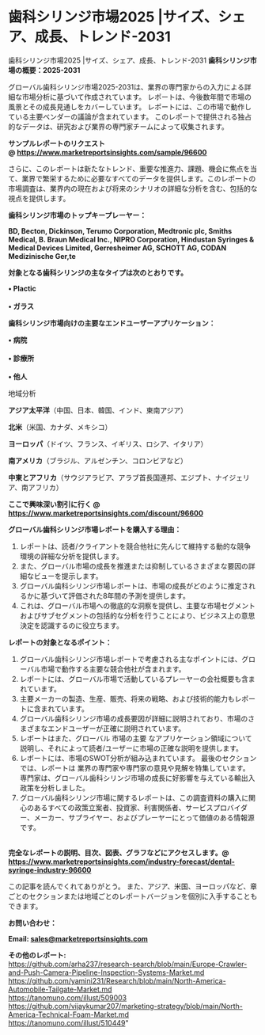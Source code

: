 # 歯科シリンジ市場2025 |サイズ、シェア、成長、トレンド-2031
 歯科シリンジ市場2025 |サイズ、シェア、成長、トレンド-2031
<strong><b>歯科シリンジ市場の概要：2025-2031</b></strong>

グローバル歯科シリンジ市場2025-2031は、業界の専門家からの入力による詳細な市場分析に基づいて作成されています。 レポートは、今後数年間で市場の風景とその成長見通しをカバーしています。 レポートには、この市場で動作している主要ベンダーの議論が含まれています。 このレポートで提供される独占的なデータは、研究および業界の専門家チームによって収集されます。

<strong>サンプルレポートのリクエスト @ <a href=https://www.marketreportsinsights.com/sample/96600>https://www.marketreportsinsights.com/sample/96600</a></strong>

さらに、このレポートは新たなトレンド、重要な推進力、課題、機会に焦点を当て、業界で繁栄するために必要なすべてのデータを提供します。このレポートの市場調査は、業界内の現在および将来のシナリオの詳細な分析を含む、包括的な視点を提供します。

<strong>歯科シリンジ市場のトップキープレーヤー：</strong>

<strong>BD, Becton, Dickinson, Terumo Corporation, Medtronic plc, Smiths Medical, B. Braun Medical Inc., NIPRO Corporation, Hindustan Syringes & Medical Devices Limited, Gerresheimer AG, SCHOTT AG, CODAN Medizinische Ger,te</strong>

<strong><b>対象となる歯科シリンジの主なタイプは次のとおりです。</b></strong>

<strong>• Plactic<br><br>• ガラス</strong>

<strong><b>歯科シリンジ市場向けの主要なエンドユーザーアプリケーション：</b></strong>

<strong>• 病院<br><br>• 診療所<br><br>• 他人</strong>

 地域分析

<strong><b>アジア太平洋</b></strong>（中国、日本、韓国、インド、東南アジア）

<strong><b>北米</b></strong>（米国、カナダ、メキシコ）

<strong><b>ヨーロッパ</b></strong>（ドイツ、フランス、イギリス、ロシア、イタリア）

<strong><b>南アメリカ</b></strong>（ブラジル、アルゼンチン、コロンビアなど）

<strong><b>中東とアフリカ</b></strong>（サウジアラビア、アラブ首長国連邦、エジプト、ナイジェリア、南アフリカ）

<strong>ここで興味深い割引に行く @ <a href=https://www.marketreportsinsights.com/discount/96600>https://www.marketreportsinsights.com/discount/96600</a></strong>

<strong><b>グローバル歯科シリンジ市場レポートを購入する理由：</b></strong>
<ol>
  <li>レポートは、読者/クライアントを競合他社に先んじて維持する動的な競争環境の詳細な分析を提供します。</li>
  <li>また、グローバル市場の成長を推進または抑制しているさまざまな要因の詳細なビューを提示します。</li>
  <li>グローバル歯科シリンジ市場レポートは、市場の成長がどのように推定されるかに基づいて評価された8年間の予測を提供します。</li>
  <li>これは、グローバル市場への徹底的な洞察を提供し、主要な市場セグメントおよびサブセグメントの包括的な分析を行うことにより、ビジネス上の意思決定を認識するのに役立ちます。</li>
</ol>
<strong><b>レポートの対象となるポイント：</b></strong>
<ol>
  <li>グローバル歯科シリンジ市場レポートで考慮される主なポイントには、グローバル市場で動作する主要な競合他社が含まれます。</li>
  <li>レポートには、グローバル市場で活動しているプレーヤーの会社概要も含まれています。</li>
  <li>主要メーカーの製造、生産、販売、将来の戦略、および技術的能力もレポートに含まれています。</li>
  <li>グローバル歯科シリンジ市場の成長要因が詳細に説明されており、市場のさまざまなエンドユーザーが正確に説明されています。</li>
  <li>レポートはまた、グローバル 市場の主要 なアプリケーション領域について説明し、それによって読者/ユーザーに市場の正確な説明を提供します。</li>
  <li>レポートには、市場のSWOT分析が組み込まれています。 最後のセクションでは、レポートは 業界の専門家や専門家の意見や見解を特集しています。 専門家は、グローバル歯科シリンジ市場の成長に好影響を与えている輸出入政策を分析しました。</li>
  <li>グローバル歯科シリンジ市場に関するレポートは、この調査資料の購入に関心のあるすべての政策立案者、投資家、利害関係者、サービスプロバイダー、メーカー、サプライヤー、およびプレーヤーにとって価値のある情報源です。</li>
</ol><br>
<strong>完全なレポートの説明、目次、図表、グラフなどにアクセスします。@ <a href=https://www.marketreportsinsights.com/industry-forecast/dental-syringe-industry-96600>https://www.marketreportsinsights.com/industry-forecast/dental-syringe-industry-96600</a></strong>

この記事を読んでくれてありがとう。 また、アジア、米国、ヨーロッパなど、章ごとのセクションまたは地域ごとのレポートバージョンを個別に入手することもできます。

<strong><b>お問い合わせ：</b></strong>

<strong>Email: </strong><a href=mailto:sales@marketreportsinsights.com><strong>sales@marketreportsinsights.com</strong></a>

<strong>その他のレポート:</strong>
<br>
<a href=https://github.com/arha237/research-search/blob/main/Europe-Crawler-and-Push-Camera-Pipeline-Inspection-Systems-Market.md>https://github.com/arha237/research-search/blob/main/Europe-Crawler-and-Push-Camera-Pipeline-Inspection-Systems-Market.md</a>
<br>
<a href=https://github.com/yamini231/Research/blob/main/North-America-Automobile-Tailgate-Market.md>https://github.com/yamini231/Research/blob/main/North-America-Automobile-Tailgate-Market.md</a>
<br>
<a href=https://tanomuno.com/illust/509003>https://tanomuno.com/illust/509003</a>
<br>
<a href=https://github.com/vijaykumar207/marketing-strategy/blob/main/North-America-Technical-Foam-Market.md>https://github.com/vijaykumar207/marketing-strategy/blob/main/North-America-Technical-Foam-Market.md</a>
<br>
<a href=https://tanomuno.com/illust/510449>https://tanomuno.com/illust/510449</a>"
